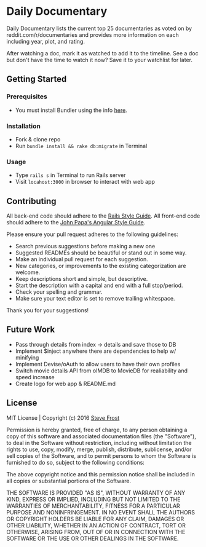 # Daily Documentary
Daily Documentary lists the current top 25 documentaries as voted on by reddit.com/r/documentaries and provides more information on each including year, plot, and rating.

After watching a doc, mark it as watched to add it to the timeline. See a doc but don't have the time to watch it now? Save it to your watchlist for later.

## Getting Started

### Prerequisites
* You must install Bundler using the info [here](http://bundler.io/).

### Installation
* Fork & clone repo
* Run `bundle install && rake db:migrate` in Terminal

### Usage
* Type `rails s` in Terminal to run Rails server
* Visit `locahost:3000` in browser to interact with web app

## Contributing
All back-end code should adhere to the [Rails Style Guide](https://github.com/bbatsov/rails-style-guide). All front-end code should adhere to the [John Papa's Angular Style Guide](https://github.com/johnpapa/angular-styleguide/blob/master/a1/README.md#single-responsibility).

Please ensure your pull request adheres to the following guidelines:
* Search previous suggestions before making a new one
* Suggested READMEs should be beautiful or stand out in some way.
* Make an individual pull request for each suggestion.
* New categories, or improvements to the existing categorization are welcome.
* Keep descriptions short and simple, but descriptive.
* Start the description with a capital and end with a full stop/period.
* Check your spelling and grammar.
* Make sure your text editor is set to remove trailing whitespace.

Thank you for your suggestions!

## Future Work
* Pass through details from index -> details and save those to DB
* Implement $inject anywhere there are dependencies to help w/ minifying
* Implement Devise/oAuth to allow users to have their own profiles
* Switch movie details API from oIMDB to MovieDB for realiability and speed increase
* Create logo for web app & README.md

## License

MIT License | Copyright (c) 2016 [Steve Frost](http://steveafrost.com)

Permission is hereby granted, free of charge, to any person obtaining a copy
of this software and associated documentation files (the "Software"), to deal
in the Software without restriction, including without limitation the rights
to use, copy, modify, merge, publish, distribute, sublicense, and/or sell
copies of the Software, and to permit persons to whom the Software is
furnished to do so, subject to the following conditions:

The above copyright notice and this permission notice shall be included in all
copies or substantial portions of the Software.

THE SOFTWARE IS PROVIDED "AS IS", WITHOUT WARRANTY OF ANY KIND, EXPRESS OR
IMPLIED, INCLUDING BUT NOT LIMITED TO THE WARRANTIES OF MERCHANTABILITY,
FITNESS FOR A PARTICULAR PURPOSE AND NONINFRINGEMENT. IN NO EVENT SHALL THE
AUTHORS OR COPYRIGHT HOLDERS BE LIABLE FOR ANY CLAIM, DAMAGES OR OTHER
LIABILITY, WHETHER IN AN ACTION OF CONTRACT, TORT OR OTHERWISE, ARISING FROM,
OUT OF OR IN CONNECTION WITH THE SOFTWARE OR THE USE OR OTHER DEALINGS IN THE
SOFTWARE.
